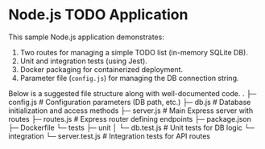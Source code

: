 # Node.js TODO Application

This sample Node.js application demonstrates:
1. Two routes for managing a simple TODO list (in-memory SQLite DB).
2. Unit and integration tests (using Jest).
3. Docker packaging for containerized deployment.
4. Parameter file (`config.js`) for managing the DB connection string.

Below is a suggested file structure along with well-documented code.
.
├─ config.js             # Configuration parameters (DB path, etc.)
├─ db.js                 # Database initialization and access methods
├─ server.js             # Main Express server with routes
├─ routes.js             # Express router defining endpoints
├─ package.json
├─ Dockerfile
└─ tests
   ├─ unit
   │  └─ db.test.js      # Unit tests for DB logic
   └─ integration
      └─ server.test.js  # Integration tests for API routes
